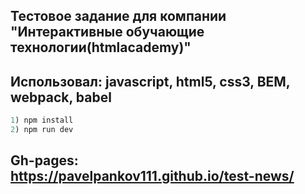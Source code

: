 ## Тестовое задание для компании "Интерактивные обучающие технологии(htmlacademy)"
## Использовал: javascript, html5, css3, BEM, webpack, babel
``` javascript 
1) npm install
2) npm run dev
```

## Gh-pages: https://pavelpankov111.github.io/test-news/